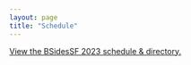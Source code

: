 ```yaml
---
layout: page
title: "Schedule"
---
```


<a id="sched-embed" href="https://bsidessf2023.sched.com/">View the BSidesSF 2023 schedule &amp; directory.</a>
<script type="text/javascript" src="https://bsidessf2023.sched.com/js/embed.js"></script>
